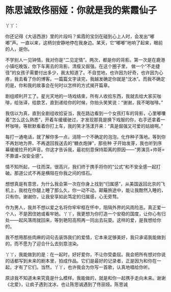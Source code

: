 # 陈思诚致佟丽娅：你就是我的紫霞仙子

丫丫： 

你还记得《大话西游》里的片段吗？紫霞的宝剑在碰到心上人时，会发出“嘟嘟”声。一直以来，这柄剑安静地停在我身边。某天，它“嘟嘟”地响了起来，眼前的人，是你。 

不学别人一见钟情，我对你是“二见定情”。两次，都是你的背影。第一次是在鹿港小镇吃晚饭，你下车离去的背影，清瘦又倔强。在这个圈子里， 做一个“不走捷径”的女孩子需要付出多少，我太知道了。不自觉地，也许因为好奇，也许因为心疼，我去看了你的博客。一篇篇文字读完，我越发确定你就是“沈冰”。而我不确定的是，你和我的故事会在何时以怎样的方式揭开篇章。 

剧组顺利开工了。星光天地的一场戏结束，所有人收拾东西，我就去给大家买咖啡，给张译，给歆艺，直到递给你的时候，你抬头笑笑说：“谢谢，我不喝咖啡。” 

我信以为真，直到全剧组收拾妥当，我在路边看到一个女孩打车的背影，心里嘟囔着“怎么这么熟悉”，开着车缓缓驶过，才发现那竟是换下戏服的你，右手还拿着一杯咖啡。等默默看着你打上车，我的笑才荡漾开来：“真是倔强又可爱的姑娘啊。” 

每打一通电话，就了解你多一点，消除一个不确定的泡泡，化作种子落地。等到你不再划地为界、不再退回我送去的“糖衣炮弹”，那些种 子开始发芽，我也听到序幕缓缓拉开的声音。你这才告诉我，最初刻意保持距离的原因——“男演员+帅哥=不靠谱+没安全感”。 

情不知所起，一往而深。很高兴，我们终于携手将你的“公式”和不安全感一起打破。那道公式不再是横阻在你我之间的怪石。 

想想真是有意思，为什么我会第一次在你身上找到“归属感”，从美国返回北京的飞机上，我枕在你腿上睡了那么久，你一动不动。颠簸旅途中，能让我酣然入睡的，只有你。谢谢你，让我安享如此笃定的归属感，心无旁骛。 

作为男人，我并不想以爱之名将你牢牢框在怀中，阻隔外界的风雨险恶。真正爱一个人，不是困住她或看牢她。丫丫，我更想为你打造一个安稳的国度，让你心有归处——起风落雨就回来，等到艳阳高照再一同出去玩耍。这样的爱，是我想给你的。 

我不想用那些肉麻的词句去装饰我们的爱情，它本来足够美好，我只承诺我能做到的，而不愿为了迎合什么去刻意渲染。 

丫丫，我能做到的是：在一起时，好好爱你，不让你受委屈。我会把所有想对你说的话都写到未来的剧本里，拍成作品。它们是最好的记录者，正是因为和你在一起，才有了它们。当然，丫丫，也许我会为你写一首歌，认真地唱给你听。 

原谅我不知道未来究竟是什么模样。我能做的，就是和你一起携手走向未来。谢谢《北爱》，让疯子遇到沈冰，也让陈思诚遇到了佟丽娅。陈思诚